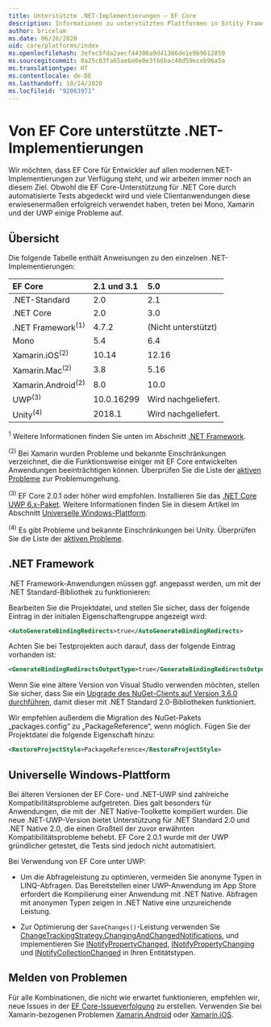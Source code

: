 ```yaml
---
title: Unterstützte .NET-Implementierungen – EF Core
description: Informationen zu unterstützten Plattformen in Entity Framework Core-Versionen
author: bricelam
ms.date: 06/26/2020
uid: core/platforms/index
ms.openlocfilehash: 3efec5fda2aecf44306a9d41386de1e9b9612850
ms.sourcegitcommit: 0a25c03fa65ae6e0e0e3f66bac48d59eceb96a5a
ms.translationtype: HT
ms.contentlocale: de-DE
ms.lasthandoff: 10/14/2020
ms.locfileid: "92063971"
---
```

# <a name="net-implementations-supported-by-ef-core"></a>Von EF Core unterstützte .NET-Implementierungen

Wir möchten, dass EF Core für Entwickler auf allen modernen.NET-Implementierungen zur Verfügung steht, und wir arbeiten immer noch an diesem Ziel. Obwohl die EF Core-Unterstützung für .NET Core durch automatisierte Tests abgedeckt wird und viele Clientanwendungen diese erwiesenermaßen erfolgreich verwendet haben, treten bei Mono, Xamarin und der UWP einige Probleme auf.

## <a name="overview"></a>Übersicht

Die folgende Tabelle enthält Anweisungen zu den einzelnen .NET-Implementierungen:

| EF Core                       | 2.1 und 3.1 | 5.0             |
|:------------------------------|:------------|:----------------|
| .NET-Standard                 | 2.0         | 2.1             |
| .NET Core                     | 2.0         | 3.0             |
| .NET Framework<sup>(1)</sup>  | 4.7.2       | (Nicht unterstützt) |
| Mono                          | 5.4         | 6.4             |
| Xamarin.iOS<sup>(2)</sup>     | 10.14       | 12.16           |
| Xamarin.Mac<sup>(2)</sup>     | 3.8         | 5.16            |
| Xamarin.Android<sup>(2)</sup> | 8.0         | 10.0            |
| UWP<sup>(3)</sup>             | 10.0.16299  | Wird nachgeliefert.             |
| Unity<sup>(4)</sup>           | 2018.1      | Wird nachgeliefert.             |

<sup>1</sup> Weitere Informationen finden Sie unten im Abschnitt [.NET Framework](#net-framework).

<sup>(2)</sup> Bei Xamarin wurden Probleme und bekannte Einschränkungen verzeichnet, die die Funktionsweise einiger mit EF Core entwickelten Anwendungen beeinträchtigen können. Überprüfen Sie die Liste der [aktiven Probleme](https://github.com/aspnet/entityframeworkCore/issues?q=is%3Aopen+is%3Aissue+label%3Aarea-xamarin) zur Problemumgehung.

<sup>(3)</sup> EF Core 2.0.1 oder höher wird empfohlen. Installieren Sie das [.NET Core UWP 6.x-Paket](https://www.nuget.org/packages/Microsoft.NETCore.UniversalWindowsPlatform/). Weitere Informationen finden Sie in diesem Artikel im Abschnitt [Universelle Windows-Plattform](#universal-windows-platform).

<sup>(4)</sup> Es gibt Probleme und bekannte Einschränkungen bei Unity. Überprüfen Sie die Liste der [aktiven Probleme](https://github.com/aspnet/entityframeworkCore/issues?q=is%3Aopen+is%3Aissue+label%3Aarea-unity).

## <a name="net-framework"></a>.NET Framework

.NET Framework-Anwendungen müssen ggf. angepasst werden, um mit der .NET Standard-Bibliothek zu funktionieren:

Bearbeiten Sie die Projektdatei, und stellen Sie sicher, dass der folgende Eintrag in der initialen Eigenschaftengruppe angezeigt wird:

```xml
<AutoGenerateBindingRedirects>true</AutoGenerateBindingRedirects>
```

Achten Sie bei Testprojekten auch darauf, dass der folgende Eintrag vorhanden ist:

```xml
<GenerateBindingRedirectsOutputType>true</GenerateBindingRedirectsOutputType>
```

Wenn Sie eine ältere Version von Visual Studio verwenden möchten, stellen Sie sicher, dass Sie ein [Upgrade des NuGet-Clients auf Version 3.6.0 durchführen](https://www.nuget.org/downloads), damit dieser mit .NET Standard 2.0-Bibliotheken funktioniert.

Wir empfehlen außerdem die Migration des NuGet-Pakets „packages.config“ zu „PackageReference“, wenn möglich. Fügen Sie der Projektdatei die folgende Eigenschaft hinzu:

```xml
<RestoreProjectStyle>PackageReference</RestoreProjectStyle>
```

## <a name="universal-windows-platform"></a>Universelle Windows-Plattform

Bei älteren Versionen der EF Core- und .NET-UWP sind zahlreiche Kompatibilitätsprobleme aufgetreten. Dies galt besonders für Anwendungen, die mit der .NET Native-Toolkette kompiliert wurden. Die neue .NET-UWP-Version bietet Unterstützung für .NET Standard 2.0 und .NET Native 2.0, die einen Großteil der zuvor erwähnten Kompatibilitätsprobleme behebt. EF Core 2.0.1 wurde mit der UWP gründlicher getestet, die Tests sind jedoch nicht automatisiert.

Bei Verwendung von EF Core unter UWP:

* Um die Abfrageleistung zu optimieren, vermeiden Sie anonyme Typen in LINQ-Abfragen. Das Bereitstellen einer UWP-Anwendung im App Store erfordert die Kompilierung einer Anwendung mit .NET Native. Abfragen mit anonymen Typen zeigen in .NET Native eine unzureichende Leistung.

* Zur Optimierung der `SaveChanges()`-Leistung verwenden Sie [ChangeTrackingStrategy.ChangingAndChangedNotifications](/dotnet/api/microsoft.entityframeworkcore.changetrackingstrategy), und implementieren Sie [INotifyPropertyChanged](https://msdn.microsoft.com/library/system.componentmodel.inotifypropertychanged.aspx), [INotifyPropertyChanging](https://msdn.microsoft.com/library/system.componentmodel.inotifypropertychanging.aspx) und [INotifyCollectionChanged](https://msdn.microsoft.com/library/system.collections.specialized.inotifycollectionchanged.aspx) in Ihren Entitätstypen.

## <a name="report-issues"></a>Melden von Problemen

Für alle Kombinationen, die nicht wie erwartet funktionieren, empfehlen wir, neue Issues in der [EF Core-Issueverfolgung](https://github.com/aspnet/entityframeworkcore/issues/new) zu erstellen. Verwenden Sie bei Xamarin-bezogenen Problemen [Xamarin.Android](https://github.com/xamarin/xamarin-android/issues/new) oder [Xamarin.iOS](https://github.com/xamarin/xamarin-macios/issues/new).
